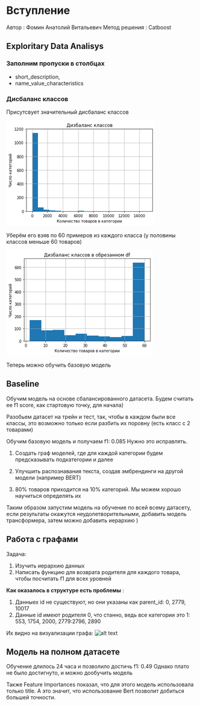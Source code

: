 # Вступление
Автор : Фомин Анатолий Витальевич
Метод решения : Catboost

## Exploritary Data Analisys

### Заполним пропуски в столбцах 
* short_description, 
* name_value_characteristics  
### Дисбаланс классов
Присутсвует значительный дисбаланс классов


![alt text](Class_disb.png "Title")


Уберём его взяв по 60 примеров из каждого класса (у половины классов меньше 60 товаров)


![alt text](Class_balance.png "Title")


Теперь можно обучить базовую модель

## Baseline

Обучим модель на основе сбалансированного датасета.
Будем считать ее f1 score, как стартовую точку, для начала)

Разобьем датасет на трейн и тест, так, чтобы в каждом были все классы, 
это возможно только если разбить их поровну (есть класс с 2 товарами)

Обучим базовую модель и получаем f1: 0.085 
Нужно это исправлять.


 1) Создать граф моделей, где для каждой категории будем предсказывать подкатегории и далее

 2) Улучшить распознавания текста, создав эмбрендинги на другой модели (например BERT)
 
 3) 80% товаров приходится на 10% категорий. Мы можем хорошо научиться определять их
 
 Таким образом запустим модель на обучение по всей всему датасету, если результаты окажутся неудолетворительными, добавить модель трансформера, затем можно добавить иерархию )
 
 ## Работа с графами
Задача: 
1) Изучить иерархию данных
2) Написать функцию для возврата родителя для каждого товара, чтобы посчитать f1 для всех уровней


**Как оказалось в структуре есть проблемы** :
1) Данныех id не существуют, но они указаны как parent_id: 0, 2779, 10017   
2) Данные id имеют родителя 0, что станно, ведь все категории это 1: 553, 1754, 2000, 2779:2796, 2890  

Их видно на визуализации графа:
![alt text](Graph_image.png "Title")

## Модель на полном датасете
Обучение длилось 24 часа и позволило достичь f1: 0.49
Однако плато не было достигнуто, и можно дообучить модель

Также Feature Importances показал, что для этого модель использовала только title. А это значит, что использование Bert позволит добиться большей точности.



